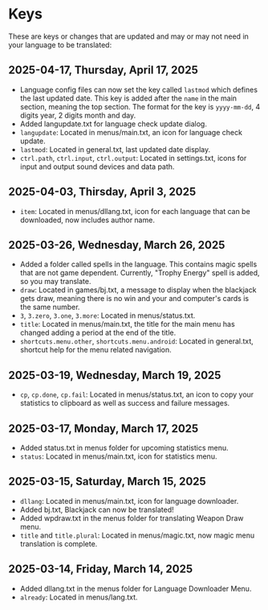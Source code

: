 # Keys
These are keys or changes that are updated and may or may not need in your language to be translated:

## 2025-04-17, Thursday, April 17, 2025
- Language config files can now set the key called `lastmod` which defines the last updated date. This key is added after the `name` in the main section, meaning the top section. The format for the key is `yyyy-mm-dd`, 4 digits year, 2 digits month and day.
- Added langupdate.txt for language check update dialog.
- `langupdate`: Located in menus/main.txt, an icon for language check update.
- `lastmod`: Located in general.txt, last updated date display.
- `ctrl.path`, `ctrl.input`, `ctrl.output`: Located in settings.txt, icons for input and output sound devices and data path.

## 2025-04-03, Thirsday, April 3, 2025
- `item`: Located in menus/dllang.txt, icon for each language that can be downloaded, now includes author name.

## 2025-03-26, Wednesday, March 26, 2025
- Added a folder called spells in the language. This contains magic spells that are not game dependent. Currently, "Trophy Energy" spell is added, so you may translate.
- `draw`: Located in games/bj.txt, a message to display when the blackjack gets draw, meaning there is no win and your and computer's cards is the same number.
- `3`, `3.zero`, `3.one`, `3.more`: Located in menus/status.txt.
- `title`: Located in menus/main.txt, the title for the main menu has changed adding a period at the end of the title.
- `shortcuts.menu.other`, `shortcuts.menu.android`: Located in general.txt, shortcut help for the menu related navigation.

## 2025-03-19, Wednesday, March 19, 2025
- `cp`, `cp.done`, `cp.fail`: Located in menus/status.txt, an icon to copy your statistics to clipboard as well as success and failure messages.

## 2025-03-17, Monday, March 17, 2025
- Added status.txt in menus folder for upcoming statistics menu.
- `status`: Located in menus/main.txt, icon for statistics menu.

## 2025-03-15, Saturday, March 15, 2025
- `dllang`: Located in menus/main.txt, icon for language downloader.
- Added bj.txt, Blackjack can now be translated!
- Added wpdraw.txt in the menus folder for translating Weapon Draw menu.
- `title` and `title.plural`: Located in menus/magic.txt, now magic menu translation is complete.

## 2025-03-14, Friday, March 14, 2025
- Added dllang.txt in the menus folder for Language Downloader Menu.
- `already`: Located in menus/lang.txt.